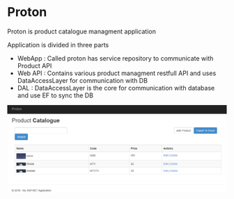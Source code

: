 # Proton

Proton is product catalogue managment application

Application is divided in three parts
- WebApp : Called proton has service repository to communicate with Product API
- Web API : Contains various product managment restfull API and uses DataAccessLayer for communication with DB
- DAL : DataAccessLayer is the core for communication with database and use EF to sync the DB

![alt text](Proton/Images/proton.PNG)